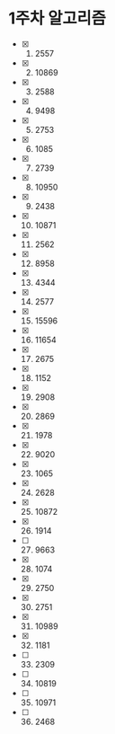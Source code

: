 # 1주차 알고리즘

- [x] 1. 2557
- [x] 2. 10869
- [x] 3. 2588
- [x] 4. 9498
- [x] 5. 2753
- [x] 6. 1085
- [x] 7. 2739
- [x] 8. 10950
- [x] 9. 2438
- [x] 10. 10871
- [x] 11. 2562
- [x] 12. 8958
- [x] 13. 4344
- [x] 14. 2577
- [x] 15. 15596
- [x] 16. 11654
- [x] 17. 2675
- [x] 18. 1152
- [x] 19. 2908
- [x] 20. 2869
- [x] 21. 1978
- [x] 22. 9020
- [x] 23. 1065
- [x] 24. 2628
- [x] 25. 10872
- [x] 26. 1914
- [ ] 27. 9663
- [x] 28. 1074
- [x] 29. 2750
- [x] 30. 2751
- [x] 31. 10989
- [x] 32. 1181
- [ ] 33. 2309
- [ ] 34. 10819
- [ ] 35. 10971
- [ ] 36. 2468
